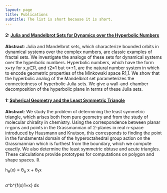 ```yaml
---
layout: page
title: Publications
subtitle: The list is short because it is short.
---
```



#### 2: [Julia and Mandelbrot Sets for Dynamics over the Hyperbolic Numbers](https://aaronshukert.github.io/HyperbolicMandelbrotAndJuliaSets.pdf)
**Abstract**: Julia and Mandelbrot sets, which characterize bounded orbits in dynamical systems over the complex numbers, are classic examples of fractal sets. We investigate the analogs of these sets for dynamical systems over the hyperbolic numbers. Hyperbolic numbers, which have the form x+τy for x,y∈R, and τ2=1 but τ≠±1, are the natural number system in which to encode geometric properties of the Minkowski space R1,1. We show that the hyperbolic analog of the Mandelbrot set parameterizes the connectedness of hyperbolic Julia sets. We give a wall-and-chamber decomposition of the hyperbolic plane in terms of these Julia sets.


#### 1: [Spherical Geometry and the Least Symmetric Triangle](https://aaronshukert.github.io/LeastSymmetricTriangle.pdf)
**Abstract**: We study the problem of determining the least symmetric triangle, which arises both from pure geometry and from the study of molecular chirality in chemistry. Using the correspondence between planar n-gons and points in the Grassmannian of 2-planes in real n-space introduced by Hausmann and Knutson, this corresponds to finding the point in the fundamental domain of the hyperoctahedral group action on the Grassmannian which is furthest from the boundary, which we compute exactly. We also determine the least symmetric obtuse and acute triangles. These calculations provide prototypes for computations on polygon and shape spaces.
$\mathbb{R}$

h<sub>&theta;</sub>(x) = &theta;<sub>o</sub> x + &theta;<sub>1</sub>x

<math> \mathbb{R}^2</math>

<MATH>&int;_a_^b^{f(x)<over>1+x} dx</MATH>
